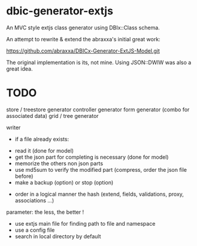 dbic-generator-extjs
====================

An MVC style extjs class generator using DBIx::Class schema.

An attempt to rewrite & extend the abraxxa's initial great work:

https://github.com/abraxxa/DBICx-Generator-ExtJS-Model.git

The original implementation is its, not mine. Using JSON::DWIW
was also a great idea.

TODO
====

store / treestore generator
controller generator
form generator (combo for associated data)
grid / tree generator 

writer
- if a file already exists:
+ read it (done for model)
+ get the json part for completing is necessary (done for model)
+ memorize the others non json parts 
+ use md5sum to verify the modified part (compress, order the json file before)
+ make a backup (option) or stop (option)
- order in a logical manner the hash (extend, fields, validations, proxy, associations ...)

parameter: the less, the better !
- use extjs main file for finding path to file and namespace
- use a config file
- search in local directory by default
